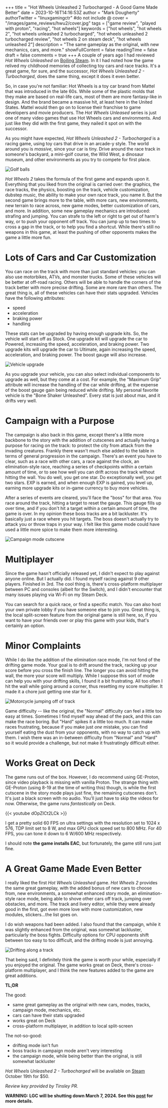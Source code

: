 +++
title = "Hot Wheels Unleashed 2 Turbocharged - A Good Game Made Better"
date = 2023-10-16T14:16:53Z
author = "Mark Dougherty"
authorTwitter = "linuxgamingctr" #do not include @
cover = "/images/game_reviews/hwu2/cover.jpg"
tags = ["game review", "played with proton", "racing", "hot wheels"]
keywords = ["hot wheels", "hot wheels 2", "hot wheels unleashed 2 turbocharged", "hot wheels unleashed 2 turbocharged review", "hot wheels 2 on steam deck", "hot wheels unleashed 2"]
description = "The same gameplay as the original, with new mechanics, cars, and more."
showFullContent = false
readingTime = false
draft = false
comments = true
+++
A couple of years ago I had reviewed *Hot Wheels Unleashed* on [Boiling Steam](https://boilingsteam.com/hot-wheels-unleashed-reliving-my-8-year-old-self/index.html). In it I had noted how the game relived my childhood memories of collecting toy cars and race tracks. It's a great game, for sure, and the successor, *Hot Wheels Unleashed 2 - Turbocharged*, does the same thing, except it does it even better.

So, in case you're not familiar: Hot Wheels is a toy car brand from Mattel that was introduced in the late 60s. While some of the plastic molds that they make are based on real-life cars, most of them are more fantasy-like in design. And the brand became a massive hit, at least here in the United States. Mattel would then go on to license their franchise to game developers and movie producers. The *Hot Wheels Unleased* series is just one of many video games that use Hot Wheels cars and environments. And just like they did with the first game, they nailed it spot on with the successor.

As you might have expected, *Hot Wheels Unleashed 2 - Turbocharged* is a racing game, using toy cars that drive in an arcade-y style. The world around you is *massive*, since your car is tiny. Drive around the race track in someone's backyard, a mini-golf course, the Wild West, a dinosaur museum, and other environments as you try to compete for first place.

![Golf balls](/images/game_reviews/hwu2/golf_balls.jpg)

*Hot Wheels 2* takes the formula of the first game and expands upon it. Everything that you liked from the original is carried over: the graphics, the race tracks, the physics, boosting on the track, vehicle customization, dubstep music, the ability to make your own race track, you name it. But the second game brings more to the table, with more cars, new environments, new terrain to race across, new game modes, better customization of cars, and more. In addition, some new gameplay mechanics are introduced: strafing and jumping. You can strafe to the left or right to get out of harm's way, or to push your opponent off track. You can jump up to two times to cross a gap in the track, or to help you find a shortcut. While there's still no weapons in this game, at least the pushing of other opponents makes the game a little more fun.

# Lots of Cars and Car Customization
You can race on the track with more than just standard vehicles: you can also use motorbikes, ATVs, and monster trucks. Some of these vehicles will be better at off-road racing. Others will be able to handle the corners of the track better with more precise drifting. Some are more rare than others. The great thing is, all of these vehicles can have their stats upgraded. Vehicles have the following attributes:
- speed
- acceleration
- braking power
- handling

These stats can be upgraded by having enough upgrade kits. So, the vehicle will start off as Stock. One upgrade kit will upgrade the car to Powered, increasing the speed, acceleration, and braking power. Two upgrade kits will upgrade the car to Ultimate, again increasing the speed, acceleration, and braking power. The boost gauge will also increase.

![Vehicle upgrade](/images/game_reviews/hwu2/stats.jpg)

As you upgrade your vehicle, you can also select individual components to upgrade as well, but they come at a cost. For example, the "Maximum Grip" attribute will increase the handling of the car while drifting, at the expense of the boost gauge gain being reduced while drifting. My personal favorite vehicle is the "Bone Shaker Unleashed". Every stat is just about max, and it drifts very well.

# Campaign with a Purpose
The campaign is also back in this game, except there's a little more backbone to the story with the addition of cutscenes and actually having a purpose for racing on the track: to protect the city from attack from the invading creatures. Frankly there wasn't much else added to the table in terms of general progression in the campaign. There's an event you have to clear, such as a race with other cars, a race against the clock, an elimination-style race, reaching a series of checkpoints within a certain amount of time, or to see how well you can drift across the track without hitting the wall. You do well, you get one star. Do exceptionally well, you get two stars. EXP is earned, and when enough EXP is gained, you level up, earning more upgrade kits or in-game currency to buy more vehicles.

After a series of events are cleared, you'll face the "boss" for that area. You race around the track, hitting a target to reset the gauge. This gauge fills up over time, and if you don't hit a target within a certain amount of time, the game is over. In my opinion these boss tracks are a bit lackluster. It's basically just a race where you hit targets. The boss doesn't actually try to attack you or throw traps in your way. I felt like this game mode could have used a little more spice to make them more interesting.

![Campaign mode cutscene](/images/game_reviews/hwu2/campaign.jpg)

# Multiplayer
Since the game hasn't officially released yet, I didn't expect to play against anyone online. But I actually did. I found myself racing against 9 other players. Finished in 3rd. The cool thing is, there's cross-platform multiplayer between PC and consoles (albeit for the Switch), and I didn't encounter that many issues playing via Wi-Fi on my Steam Deck.

You can search for a quick race, or find a specific match. You can also host your own private lobby if you have someone else to join you. Great thing is, the local split-screen feature from the original game is still here, so, if you want to have your friends over or play this game with your kids, that's certainly an option.

# Minor Complaints
While I do like the addition of the elimination race mode, I'm not fond of the drifting game mode. Your goal is to drift around the track, racking up your score before you cross the finish line. The longer you can avoid hitting the wall, the more your score will multiply. While I suppose this sort of mode can help you with your drifting skills, I found it a bit frustrating. All too often I hit the wall while going around a corner, thus resetting my score multiplier. It made it a chore just getting one star for it.

![Motorcycle jumping off of track](/images/game_reviews/hwu2/jumping_off_track.jpg)

Game difficulty -- like the original, the "Normal" difficulty can feel a little too easy at times. Sometimes I find myself way ahead of the pack, and this can make the race boring. But "Hard" spikes it a little too much. It can make races frustrating, because if you make just *one* mistake, you can find yourself eating the dust from your opponents, with no way to catch up with them. I wish there was an in-between difficulty from "Normal" and "Hard" so it would provide a challenge, but not make it frustratingly difficult either.

# Works Great on Deck
The game runs out of the box. However, I do recommend using GE-Proton, since video playback is missing with vanilla Proton. The strange thing with GE-Proton (using 8-19 at the time of writing this) though, is while the first cutscene in the story mode plays just fine, the remaining cutscenes don't. It's just a black screen with no audio. You'll just have to skip the videos for now. Otherwise, the game runs *fantastically* on Deck.

{{< youtube dOpZICt2LCk >}}

I get a pretty solid 60 FPS on ultra settings with the resolution set to 1024 x 576, TDP limit set to 8 W, and max GPU clock speed set to 800 MHz. For 40 FPS, you can tone it down to 6 W/600 MHz respectively.

I should note **the game installs EAC**, but fortunately, the game still runs just fine.

# A Great Game Made Even Better
I really liked the first *Hot Wheels Unleashed* game. *Hot Wheels 2* provides the same great gameplay, with the added bonus of new cars to choose from, new environments, a somewhat enhanced story mode, an elimination-style race mode, being able to shove other cars off track, jumping over obstacles, and more. The track and livery editor, while they were already good in the first, got even more love with more customization, new modules, stickers...the list goes on.

I do wish weapons had been added. I also found that the campaign, while it was slightly enhanced from the original, was somewhat lackluster, particularly the boss fights. Difficulty options for CPU opponents shift between too easy to too difficult, and the drifting mode is just annoying.

![Drifting along a track](/images/game_reviews/hwu2/drifting.jpg)

That being said, I definitely think the game is worth your while, especially if you enjoyed the original. The game works great on Deck, there's cross-platform multiplayer, and I think the new features added to the game are great additions.

**TL;DR**

The good:
- same great gameplay as the original with new cars, modes, tracks, campaign mode, mechanics, etc.
- cars can have their stats upgraded
- works great on Deck
- cross-platform multiplayer, in addition to local split-screen

The not-so-good:
- drifting mode isn't fun
- boss tracks in campaign mode aren't very interesting
- the campaign mode, while being better than the original, is still somewhat lackluster

*Hot Wheels Unleashed 2 - Turbocharged* will be available on [Steam](https://store.steampowered.com/app/2051120/HOT_WHEELS_UNLEASHED_2__Turbocharged/) October 19th for $50.

*Review key provided by Tinsley PR.*

**WARNING: LGC will be shutting down March 7, 2024. See this [post](https://linuxgamingcentral.com/posts/the-end-of-lgc/) for more details.**

